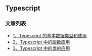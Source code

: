 Typescript
---

### 文章列表

- [1、Typescript 的基本数据类型和使用](./CONTENTS/1.md)
- [2、Typescript 中的函数应用](./CONTENTS/2.md)
- [3、Typescript 中的类的应用](./CONTENTS/3.md)